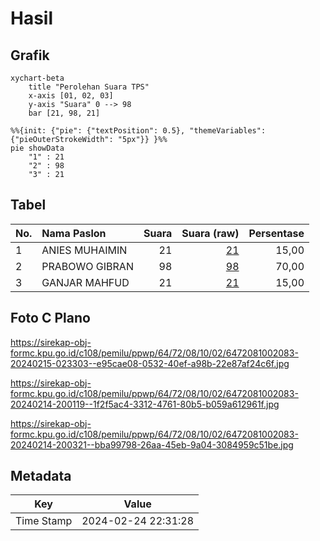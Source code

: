 # Hasil

## Grafik

```mermaid
xychart-beta
    title "Perolehan Suara TPS"
    x-axis [01, 02, 03]
    y-axis "Suara" 0 --> 98
    bar [21, 98, 21]
```

```mermaid
%%{init: {"pie": {"textPosition": 0.5}, "themeVariables": {"pieOuterStrokeWidth": "5px"}} }%%
pie showData
    "1" : 21
    "2" : 98
    "3" : 21
```

## Tabel

| No. | Nama Paslon    | Suara | Suara (raw) | Persentase |
|:--- |:-------------- | -----:| -----------:| ----------:|
| 1   | ANIES MUHAIMIN | 21    | [21][p-1]   | 15,00      |
| 2   | PRABOWO GIBRAN | 98    | [98][p-2]   | 70,00      |
| 3   | GANJAR MAHFUD  | 21    | [21][p-3]   | 15,00      |


[p-1]: https://github.com/gigit-pemilu/pemilu-2024-64-kalimantan-timur/blob/main/pilpres/hitung-suara/sub/64-kalimantan-timur/sub/72-kota-samarinda/sub/08-sungai-pinang/sub/1002-sungai-pinang-dalam/sub/083-tps/sub/paslon-1.txt
[p-2]: https://github.com/gigit-pemilu/pemilu-2024-64-kalimantan-timur/blob/main/pilpres/hitung-suara/sub/64-kalimantan-timur/sub/72-kota-samarinda/sub/08-sungai-pinang/sub/1002-sungai-pinang-dalam/sub/083-tps/sub/paslon-2.txt
[p-3]: https://github.com/gigit-pemilu/pemilu-2024-64-kalimantan-timur/blob/main/pilpres/hitung-suara/sub/64-kalimantan-timur/sub/72-kota-samarinda/sub/08-sungai-pinang/sub/1002-sungai-pinang-dalam/sub/083-tps/sub/paslon-3.txt

## Foto C Plano

https://sirekap-obj-formc.kpu.go.id/c108/pemilu/ppwp/64/72/08/10/02/6472081002083-20240215-023303--e95cae08-0532-40ef-a98b-22e87af24c6f.jpg

https://sirekap-obj-formc.kpu.go.id/c108/pemilu/ppwp/64/72/08/10/02/6472081002083-20240214-200119--1f2f5ac4-3312-4761-80b5-b059a612961f.jpg

https://sirekap-obj-formc.kpu.go.id/c108/pemilu/ppwp/64/72/08/10/02/6472081002083-20240214-200321--bba99798-26aa-45eb-9a04-3084959c51be.jpg


## Metadata

| Key        | Value               |
| ---------- | ------------------- |
| Time Stamp | 2024-02-24 22:31:28 |



